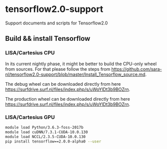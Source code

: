 # tensorflow2.0-support
Support documents and scripts for Tensorflow2.0

## Build && install Tensorflow
### LISA/Cartesius CPU
In its current nightly phase, it might be better to build the CPU-only wheel from sources. For that please follow the steps from https://github.com/sara-nl/tensorflow2.0-support/blob/master/Install_Tensorflow_source.md. 

The debug wheel can be downloaded directly from here https://surfdrive.surf.nl/files/index.php/s/uWoYlDt3b9BOZrn.

The production wheel can be downloaded directly from here https://surfdrive.surf.nl/files/index.php/s/uWoYlDt3b9BOZrn.

### LISA/Cartesius GPU
```bash
module load Python/3.6.3-foss-2017b
module load cuDNN/7.3.1-CUDA-10.0.130 
module load NCCL/2.3.5-CUDA-10.0.130
pip install tensorflow==2.0.0-alpha0 --user
```
